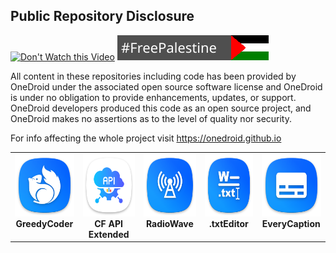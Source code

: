 ## Public Repository Disclosure
[![Don't Watch this Video](https://img.shields.io/badge/Don't%20Watch%20this%20Video-%23ff0033?style=flat&logo=youtube)](https://www.youtube.com/watch?v=O5fbyEV36pU)
[![SavePalestine](https://raw.githubusercontent.com/OneDroid/.github/refs/heads/main/images/badge/save-palestine.svg)](https://www.youtube.com/watch?v=O5fbyEV36pU)

All content in these repositories including code has been provided by OneDroid under the associated open source software license and OneDroid is under no obligation to provide enhancements, updates, or support. OneDroid developers produced this code as an open source project, and OneDroid makes no assertions as to the level of quality nor security.

For info affecting the whole project visit https://onedroid.github.io

<table>
  <tbody>
    <tr>
      <td align="center" valign="top">
        <a href="https://github.com/OneDroid/GreedyCoder">
          <img src="https://github.com/OneDroid/GreedyCoder/blob/main/readme/app_icon/android/res/mipmap-xxxhdpi/ic_launcher.png" height="100" weight="100" alt="GreedyCoder">
        </a>
        <br/><b>GreedyCoder</b>
      </td>
      <td align="center" valign="top">
        <a href="https://github.com/OneDroid/codeforces-api-extended">
          <img src="https://github.com/OneDroid/codeforces-api-extended/blob/main/readme/codeforces-api-extended.png" height="100" weight="100" alt="Codeforces API Extended">
        </a>
        <br/><b>CF API Extended</b>
      </td>
      <td align="center" valign="top">
        <a href="https://github.com/OneDroid/RadioWave">
          <img src="https://github.com/OneDroid/RadioWave/blob/main/readme/android/res/mipmap-xxxhdpi/ic_launcher.png" height="100" alt="RadioWave">
        </a>
        <br/><b>RadioWave</b>
      </td>
      <td align="center" valign="top">
        <a href="https://github.com/OneDroid/.txtEditor">
          <img src="https://github.com/OneDroid/.txtEditor/blob/main/readme/android/res/mipmap-xxxhdpi/ic_launcher.png" height="100" alt=".txtEditor">
        </a>
        <br/><b>.txtEditor</b>
      </td>
      <td align="center" valign="top">
        <a href="https://github.com/OneDroid/EveryCaption">
          <img src="https://github.com/OneDroid/EveryCaption/blob/main/readme/android/res/mipmap-xxxhdpi/ic_launcher.png" height="100" alt="EveryCaption">
        </a>
        <br/><b>EveryCaption</b>
      </td>
    </tr>
  </tbody>
</table>
